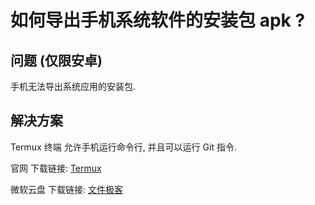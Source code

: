 # 如何导出手机系统软件的安装包 apk ? 

## 问题 (仅限安卓)

手机无法导出系统应用的安装包. 

## 解决方案

Termux 终端 允许手机运行命令行, 并且可以运行 Git 指令. 

官网 下载链接: [Termux](https://termux.dev/cn/index.html)

微软云盘 下载链接: [文件极客](https://suanpersonale-my.sharepoint.com/:u:/g/personal/suan_suanpersonale_onmicrosoft_com/EYZBLey_X3hOrAfrnW99sQ8B5PDaKqJob950Dn4IWXd5GA?e=QrHfmC)